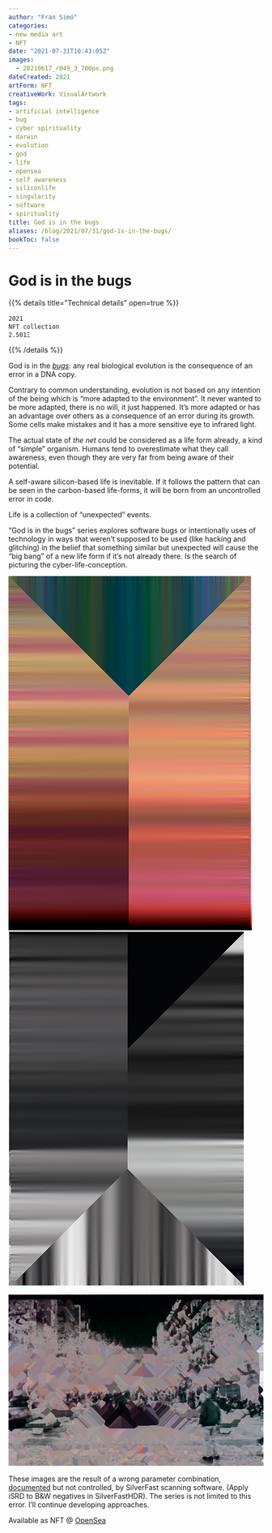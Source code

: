 ```yaml
---
author: "Fran Simó"
categories:
- new media art
- NFT
date: "2021-07-31T10:43:05Z"
images:
  - 20210617_r049_3_700px.png
dateCreated: 2021
artForm: NFT
creativeWork: VisualArtwork
tags:
- artificial intelligence
- bug
- cyber spirituality
- darwin
- evolution
- god
- life
- opensea
- self awareness
- siliconlife
- singularity
- software
- spirituality
title: God is in the bugs
aliases: /blog/2021/07/31/god-is-in-the-bugs/
bookToc: false
---
```


# God is in the bugs
{{% details title="Technical details" open=true %}}
````
2021
NFT collection
2.501Ξ
````
{{% /details %}}

God is in the [_bugs_](https://en.wikipedia.org/wiki/Software_bug): any real biological evolution is the consequence of an error in a DNA copy. 

Contrary to common understanding, evolution is not based on any intention of the being which is “more adapted to the environment”. It never wanted to be more adapted, there is no will, it just happened. It’s more adapted or has an advantage over others as a consequence of an error during its growth. Some cells make mistakes and it has a more sensitive eye to infrared light.

The actual state of _the net_ could be considered as a life form already, a kind of “simple” organism. Humans tend to overestimate what they call awareness, even though they are very far from being aware of their potential. 

A self-aware silicon-based life is inevitable. If it follows the pattern that can be seen in the carbon-based life-forms, it will be born from an uncontrolled error in code.

Life is a collection of “unexpected” events.

“God is in the bugs” series explores software bugs or intentionally uses of technology in ways that weren’t supposed to be used (like hacking and glitching) in the belief that something similar but unexpected will cause the “big bang” of a new life form if it’s not already there. Is the search of picturing the cyber-life-conception.

![God is in the bugs (#1)](20210617_r049_3_700px.png)  ![](20210706_r075_29_700px.png)

![](20210706_r075_17_hicetnunc.jpg)
    

These images are the result of a wrong parameter combination, [documented](https://forum.silverfast.com/all-other-problems-f31/black-white-scanning-problem-t13723.html) but not controlled, by SilverFast scanning software. (Apply iSRD to B&W negatives in SilverFastHDR). The series is not limited to this error. I’ll continue developing approaches.

Available as NFT @ [OpenSea](https://opensea.io/collection/god-is-in-the-bugs)